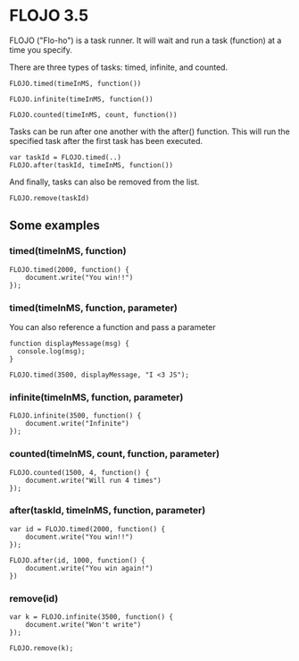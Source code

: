 # FLOJO 3.5


FLOJO ("Flo-ho") is a task runner. It will wait and run a task (function) at a time you specify.

There are three types of tasks: timed, infinite, and counted.

```
FLOJO.timed(timeInMS, function())
```
```
FLOJO.infinite(timeInMS, function())
```
```
FLOJO.counted(timeInMS, count, function())
```
Tasks can be run after one another with the after() function. This will run the specified task after the first task has been executed.
```
var taskId = FLOJO.timed(..)
FLOJO.after(taskId, timeInMS, function())
```
And finally, tasks can also be removed from the list. 
```
FLOJO.remove(taskId)
```


## Some examples
### timed(timeInMS, function)
```
FLOJO.timed(2000, function() {
    document.write("You win!!")
});
```
### timed(timeInMS, function, parameter)
You can also reference a function and pass a parameter
```
function displayMessage(msg) {
  console.log(msg);
}

FLOJO.timed(3500, displayMessage, "I <3 JS");
```

### infinite(timeInMS, function, parameter)
```
FLOJO.infinite(3500, function() {
    document.write("Infinite")
});
```

### counted(timeInMS, count, function, parameter)
```
FLOJO.counted(1500, 4, function() {
    document.write("Will run 4 times")
});
```

### after(taskId, timeInMS, function, parameter)
```
var id = FLOJO.timed(2000, function() {
    document.write("You win!!")
});

FLOJO.after(id, 1000, function() {
    document.write("You win again!")
})
```

### remove(id)
```
var k = FLOJO.infinite(3500, function() {
    document.write("Won't write")
});

FLOJO.remove(k);
```
